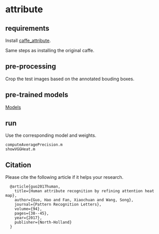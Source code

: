 # attribute

## requirements

Install [caffe\_attribute](https://github.com/hguosc/caffe_attribute).

Same steps as installing the original caffe.

## pre-processing

Crop the test images based on the annotated bouding boxes.

## pre-trained models

[Models](https://cse.sc.edu/~hguo/sources/attribute_models.zip)

## run

Use the corresponding model and weights.

```
computeAveragePrecision.m
showVGGHeat.m
```

## Citation

Please cite the following article if it helps your research.

```
  @article{guo2017human,
    title={Human attribute recognition by refining attention heat map},
    author={Guo, Hao and Fan, Xiaochuan and Wang, Song},
    journal={Pattern Recognition Letters},
    volume={94},
    pages={38--45},
    year={2017},
    publisher={North-Holland}
  }
```
